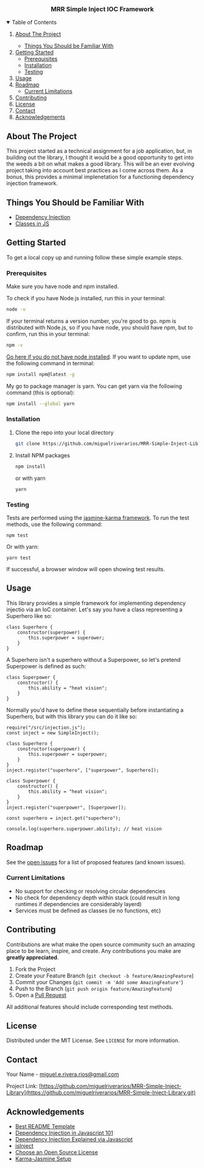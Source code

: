 <h3 align="center">MRR Simple Inject IOC Framework</h3>

<!-- TABLE OF CONTENTS -->
<details open="open">
  <summary>Table of Contents</summary>
  <ol>
    <li>
      <a href="#about-the-project">About The Project</a>
    </li>
    <ul>
        <li><a href="#things-you-should-be-familiar-with">Things You Should be Familiar With</a></li>
      </ul>
    <li>
      <a href="#getting-started">Getting Started</a>
      <ul>
        <li><a href="#prerequisites">Prerequisites</a></li>
        <li><a href="#installation">Installation</a></li>
        <li><a href="#testing">Testing</a></li>
      </ul>
    </li>
    <li><a href="#usage">Usage</a></li>
    <li><a href="#roadmap">Roadmap</a>
    <ul>
        <li><a href="#current-limitations">Current Limitations</a></li>
      </ul>
    </li>
    <li><a href="#contributing">Contributing</a></li>
    <li><a href="#license">License</a></li>
    <li><a href="#contact">Contact</a></li>
    <li><a href="#acknowledgements">Acknowledgements</a></li>
  </ol>
</details>

<!-- ABOUT THE PROJECT -->

## About The Project

This project started as a technical assignment for a job application, but, in building out the library, I thought it would be a good opportunity to get into the weeds a bit on what makes a good library. This will be an ever evolving project taking into account best practices as I come across them. As a bonus, this provides a minimal implenetation for a functioning dependency injection framework.

## Things You Should be Familiar With

- [Dependency Injection](https://dev.to/azure/dependency-injection-in-javascript-101-2b1e)
- [Classes in JS](https://developer.mozilla.org/en-US/docs/Web/JavaScript/Reference/Classes)

<!-- GETTING STARTED -->

## Getting Started

To get a local copy up and running follow these simple example steps.

### Prerequisites

Make sure you have node and npm installed.

To check if you have Node.js installed, run this in your terminal:

```sh
node -v
```

If your terminal returns a version number, you're good to go. npm is distributed with Node.js, so if you have node, you should have npm, but to confirm, run this in your terminal:

```sh
npm -v
```

[Go here if you do not have node installed](https://nodejs.org/en/). If you want to update npm, use the following command in terminal:

```sh
npm install npm@latest -g
```

My go to package manager is yarn. You can get yarn via the following command (this is optional):

```sh
npm install --global yarn

```

### Installation

1. Clone the repo into your local directory
   ```sh
   git clone https://github.com/miguelriverarios/MRR-Simple-Inject-Library.git
   ```
2. Install NPM packages

   ```sh
   npm install
   ```

   or with yarn

   ```
   yarn
   ```

### Testing

Tests are performed using the [jasmine-karma framework](https://ivantay2003.medium.com/setting-up-karma-with-jasmine-791d83a71fc4). To run the test methods, use the following command:

```
npm test
```

Or with yarn:

```
yarn test
```

If successful, a browser window will open showing test results.

   <!-- USAGE EXAMPLES -->

## Usage

This library provides a simple framework for implementing dependency injectio via an IoC container. Let's say you have a class representing a Superhero like so:

```
class Superhero {
    constructor(superpower) {
        this.superpower = superower;
    }
}
```

A Superhero isn't a superhero without a Superpower, so let's pretend Superpower is defined as such:

```
class Superpower {
    constructor() {
        this.ability = "heat vision";
    }
}
```

Normally you'd have to define these sequentially before instantiating a Superhero, but with this library you can do it like so:

```
require("/src/injection.js");
const inject = new SimpleInject();

class Superhero {
    constructor(superpower) {
        this.superpower = superpower;
    }
}
inject.register("superhero", ["superpower", Superhero]);

class Superpower {
    constructor() {
        this.ability = "heat vision";
    }
}
inject.register("superpower", [Superpower]);

const superhero = inject.get("superhero");

console.log(superhero.superpower.ability); // heat vision

```

<!-- ROADMAP -->

## Roadmap

See the [open issues](https://github.com/miguelriverarios/MRR-Simple-Inject-Library/issues) for a list of proposed features (and known issues).

### Current Limitations

- No support for checking or resolving circular dependencies
- No check for dependency depth within stack (could result in long runtimes if dependencies are considerably layerd)
- Services must be defined as classes (ie no functions, etc)

<!-- CONTRIBUTING -->

## Contributing

Contributions are what make the open source community such an amazing place to be learn, inspire, and create. Any contributions you make are **greatly appreciated**.

1. Fork the Project
2. Create your Feature Branch (`git checkout -b feature/AmazingFeature`)
3. Commit your Changes (`git commit -m 'Add some AmazingFeature'`)
4. Push to the Branch (`git push origin feature/AmazingFeature`)
5. Open a [Pull Request](https://github.com/miguelriverarios/MRR-Simple-Inject-Library/pulls)

All additional features should include corresponding test methods.

<!-- LICENSE -->

## License

Distributed under the MIT License. See `LICENSE` for more information.

<!-- CONTACT -->

## Contact

Your Name - miguel.e.rivera.rios@gmail.com

Project Link: [https://github.com/miguelriverarios/MRR-Simple-Inject-Library](https://github.com/miguelriverarios/MRR-Simple-Inject-Library.git)

<!-- ACKNOWLEDGEMENTS -->

## Acknowledgements

- [Best README Template](https://github.com/othneildrew/Best-README-Template)
- [Dependency Injection in Javascript 101](https://dev.to/azure/dependency-injection-in-javascript-101-2b1e)
- [Dependency Injection Explained via Javascript](https://blog.jeremylikness.com/blog/2014-06-28_dependency-injection-explained-javascript/)
- [jsInject](https://github.com/JeremyLikness/jsInject/blob/master/jsTestDriver.conf)
- [Choose an Open Source License](https://choosealicense.com)
- [Karma-Jasmine Setup](https://ivantay2003.medium.com/setting-up-karma-with-jasmine-791d83a71fc4)
